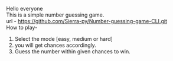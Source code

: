 Hello everyone
<br>
This is a simple number guessing game.
<br>
url - https://github.com/Sierra-py/Number-guessing-game-CLI.git
<br>
How to play- <br>
1. Select the mode [easy, medium or hard] <br>
2. you will get chances accordingly. <br>
3. Guess the number within given chances to win.